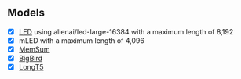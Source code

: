 ## Models 
 - [x] [LED](https://huggingface.co/allenai/led-large-16384) using allenai/led-large-16384 with a maximum length of 8,192 
 - [x] mLED with a maximum length of 4,096
 - [x] [MemSum](https://github.com/nianlonggu/MemSum/) 
 - [x] [BigBird](https://huggingface.co/pszemraj/bigbird-pegasus-large-K-booksum) 
 - [x] [LongT5](https://huggingface.co/pszemraj/long-t5-tglobal-base-16384-book-summary) 

